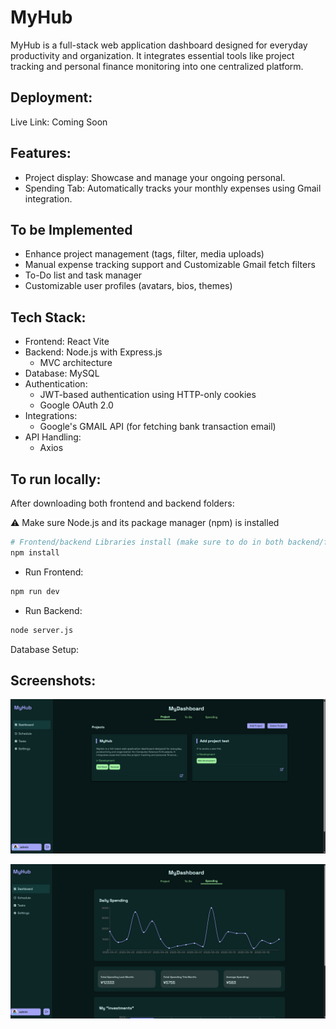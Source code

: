 # MyHub
MyHub is a full-stack web application dashboard designed for everyday productivity and organization. It integrates essential tools like project tracking and personal finance monitoring into one centralized platform.



## Deployment:
Live Link: Coming Soon

## Features:
- Project display: Showcase and manage your ongoing personal.
- Spending Tab: Automatically tracks your monthly expenses using Gmail integration.

## To be Implemented
- Enhance project management (tags, filter, media uploads)
- Manual expense tracking support and Customizable Gmail fetch filters
- To-Do list and task manager
- Customizable user profiles (avatars, bios, themes)

## Tech Stack:
- Frontend: React Vite
- Backend: Node.js with Express.js
  - MVC architecture
- Database: MySQL
- Authentication:
  - JWT-based authentication using HTTP-only cookies
  - Google OAuth 2.0
- Integrations:
  - Google's GMAIL API (for fetching bank transaction email)
- API Handling:
  - Axios
 
## To run locally:
After downloading both frontend and backend folders:

⚠️ Make sure Node.js and its package manager (npm) is installed
```bash
# Frontend/backend Libraries install (make sure to do in both backend/frontend folders)
npm install
```
- Run Frontend:
```bash
npm run dev
```
- Run Backend:
```bash
node server.js
```

Database Setup:

## Screenshots:
![alt text](https://github.com/HaekalMadani/MyHub/blob/main/img/ProjectDash.png?raw=true)

![at text](https://github.com/HaekalMadani/MyHub/blob/main/img/SpendingDash.png?raw=true)



